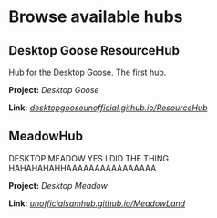 # Browse available hubs

## Desktop Goose ResourceHub

Hub for the Desktop Goose. The first hub.

**Project:** *Desktop Goose*

**Link:** *[desktopgooseunofficial.github.io/ResourceHub](https://desktopgooseunofficial.github.io/ResourceHub/)*

## MeadowHub

DESKTOP MEADOW YES I DID THE THING HAHAHAHAHHAAAAAAAAAAAAAAAA

**Project:** *Desktop Meadow*

**Link:** *[unofficialsamhub.github.io/MeadowLand](https://unofficialsamhub.github.io/MeadowLand/)*
